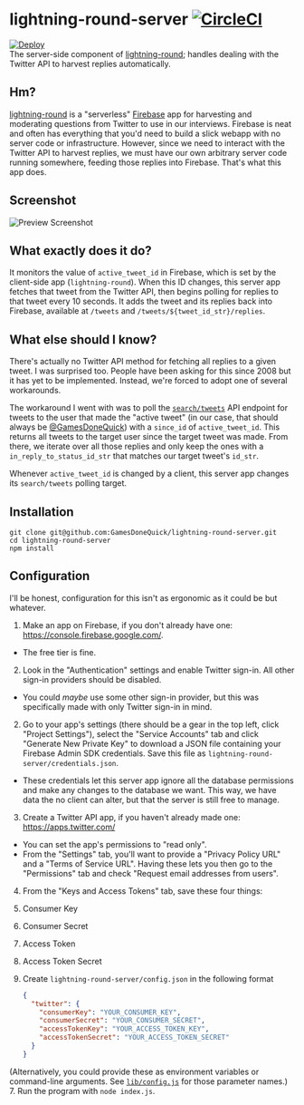# lightning-round-server [![CircleCI](https://circleci.com/gh/GamesDoneQuick/lightning-round-server.svg?style=svg)](https://circleci.com/gh/GamesDoneQuick/lightning-round-server)
[![Deploy](https://www.herokucdn.com/deploy/button.svg)](https://heroku.com/deploy)  
The server-side component of [lightning-round](https://github.com/GamesDoneQuick/lightning-round); handles dealing with the Twitter API to harvest replies automatically.  

## Hm?
[lightning-round](https://github.com/GamesDoneQuick/lightning-round) is a "serverless" [Firebase](https://www.firebase.com/) app for harvesting and moderating questions from Twitter to use in our interviews. Firebase is neat and often has everything that you'd need to build a slick webapp with no server code or infrastructure. However, since we need to interact with the Twitter API to harvest replies, we must have our own arbitrary server code running somewhere, feeding those replies into Firebase. That's what this app does.

## Screenshot
![Preview Screenshot](https://i.imgur.com/c2sOgmT.png)

## What exactly does it do?
It monitors the value of `active_tweet_id` in Firebase, which is set by the client-side app (`lightning-round`). When this ID changes, this server app fetches that tweet from the Twitter API, then begins polling for replies to that tweet every 10 seconds. It adds the tweet and its replies back into Firebase, available at `/tweets` and `/tweets/${tweet_id_str}/replies`.

## What else should I know?
There's actually no Twitter API method for fetching all replies to a given tweet. I was surprised too. People have been asking for this since 2008 but it has yet to be implemented. Instead, we're forced to adopt one of several workarounds.

The workaround I went with was to poll the [`search/tweets`](https://dev.twitter.com/rest/reference/get/search/tweets) API endpoint for tweets to the user that made the "active tweet" (in our case, that should always be [@GamesDoneQuick](https://twitter.com/gamesdonequick)) with a `since_id` of `active_tweet_id`. This returns all tweets to the target user since the target tweet was made. From there, we iterate over all those replies and only keep the ones with a `in_reply_to_status_id_str` that matches our target tweet's `id_str`.

Whenever `active_tweet_id` is changed by a client, this server app changes its `search/tweets` polling target.

## Installation
```
git clone git@github.com:GamesDoneQuick/lightning-round-server.git
cd lightning-round-server
npm install
```

## Configuration
I'll be honest, configuration for this isn't as ergonomic as it could be but whatever.

1. Make an app on Firebase, if you don't already have one: https://console.firebase.google.com/. 
 - The free tier is fine.
2. Look in the "Authentication" settings and enable Twitter sign-in. All other sign-in providers should be disabled.
 - You could _maybe_ use some other sign-in provider, but this was specifically made with only Twitter sign-in in mind.
2. Go to your app's settings (there should be a gear in the top left, click "Project Settings"), select the "Service Accounts" tab and click "Generate New Private Key" to download a JSON file containing your Firebase Admin SDK credentials. Save this file as `lightning-round-server/credentials.json`.
  - These credentials let this server app ignore all the database permissions and make any changes to the database we want. This way, we have data the no client can alter, but that the server is still free to manage.
3. Create a Twitter API app, if you haven't already made one: https://apps.twitter.com/
 - You can set the app's permissions to "read only".
 - From the "Settings" tab, you'll want to provide a "Privacy Policy URL" and a "Terms of Service URL". Having these lets you then go to the "Permissions" tab and check "Request email addresses from users".
4. From the "Keys and Access Tokens" tab, save these four things:
  1. Consumer Key
  2. Consumer Secret
  3. Access Token
  4. Access Token Secret
5. Create `lightning-round-server/config.json` in the following format

    ```json
    {
      "twitter": {
        "consumerKey": "YOUR_CONSUMER_KEY",
        "consumerSecret": "YOUR_CONSUMER_SECRET",
        "accessTokenKey": "YOUR_ACCESS_TOKEN_KEY",
        "accessTokenSecret": "YOUR_ACCESS_TOKEN_SECRET"
      }
    }
    ```
(Alternatively, you could provide these as environment variables or command-line arguments. See [`lib/config.js`](https://github.com/GamesDoneQuick/lightning-round-server/blob/master/lib/config.js) for those parameter names.)
7. Run the program with `node index.js`.
